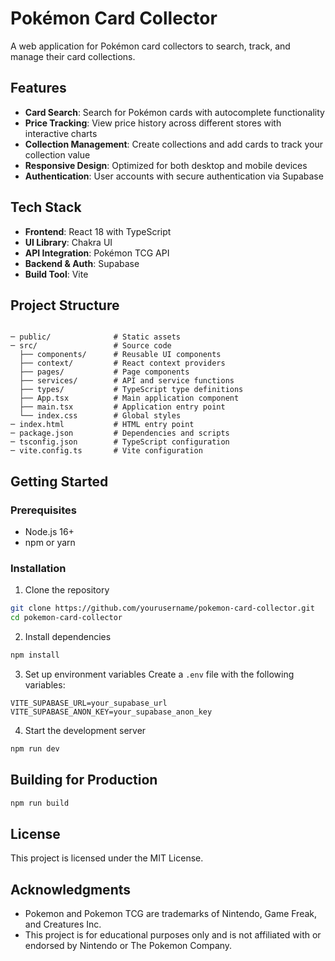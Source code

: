 # Pokémon Card Collector

A web application for Pokémon card collectors to search, track, and manage their card collections.

## Features

- **Card Search**: Search for Pokémon cards with autocomplete functionality
- **Price Tracking**: View price history across different stores with interactive charts
- **Collection Management**: Create collections and add cards to track your collection value
- **Responsive Design**: Optimized for both desktop and mobile devices
- **Authentication**: User accounts with secure authentication via Supabase

## Tech Stack

- **Frontend**: React 18 with TypeScript
- **UI Library**: Chakra UI
- **API Integration**: Pokémon TCG API
- **Backend & Auth**: Supabase
- **Build Tool**: Vite

## Project Structure

```

─ public/              # Static assets
─ src/                 # Source code
  ├── components/      # Reusable UI components
  ├── context/         # React context providers
  ├── pages/           # Page components
  ├── services/        # API and service functions
  ├── types/           # TypeScript type definitions
  ├── App.tsx          # Main application component
  ├── main.tsx         # Application entry point
  └── index.css        # Global styles
─ index.html           # HTML entry point
─ package.json         # Dependencies and scripts
─ tsconfig.json        # TypeScript configuration
─ vite.config.ts       # Vite configuration
```

## Getting Started

### Prerequisites

- Node.js 16+
- npm or yarn

### Installation

1. Clone the repository
```bash
git clone https://github.com/yourusername/pokemon-card-collector.git
cd pokemon-card-collector
```

2. Install dependencies
```bash
npm install
```

3. Set up environment variables
Create a `.env` file with the following variables:
```
VITE_SUPABASE_URL=your_supabase_url
VITE_SUPABASE_ANON_KEY=your_supabase_anon_key
```

4. Start the development server
```bash
npm run dev
```

## Building for Production

```bash
npm run build
```

## License

This project is licensed under the MIT License.

## Acknowledgments

- Pokemon and Pokemon TCG are trademarks of Nintendo, Game Freak, and Creatures Inc.
- This project is for educational purposes only and is not affiliated with or endorsed by Nintendo or The Pokemon Company.
